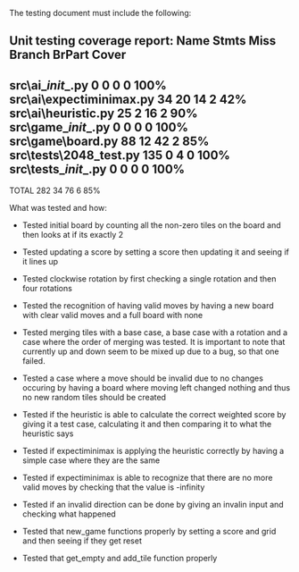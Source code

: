 The testing document must include the following:

Unit testing coverage report:
Name                       Stmts   Miss Branch BrPart  Cover
------------------------------------------------------------
src\ai\__init__.py             0      0      0      0   100%
src\ai\expectiminimax.py      34     20     14      2    42%
src\ai\heuristic.py           25      2     16      2    90%
src\game\__init__.py           0      0      0      0   100%
src\game\board.py             88     12     42      2    85%
src\tests\2048_test.py       135      0      4      0   100%
src\tests\__init__.py          0      0      0      0   100%
------------------------------------------------------------
TOTAL                        282     34     76      6    85%

What was tested and how:
- Tested initial board by counting all the non-zero tiles on the board and then looks at if its exactly 2

- Tested updating a score by setting a score then updating it and seeing if it lines up

- Tested clockwise rotation by first checking a single rotation and then four rotations

- Tested the recognition of having valid moves by having a new board with clear valid moves and a full board with none

- Tested merging tiles with a base case, a base case with a rotation and a case where the order of merging was tested. It is important to note that currently up and down seem to be mixed up due to a bug, so that one failed.

- Tested a case where a move should be invalid due to no changes occuring by having a board where moving left changed nothing and thus no new random tiles should be created
 
- Tested if the heuristic is able to calculate the correct weighted score by giving it a test case, calculating it and then comparing it to what the heuristic says

- Tested if expectiminimax is applying the heuristic correctly by having a simple case where they are the same

- Tested if expectiminimax is able to recognize that there are no more valid moves by checking that the value is -infinity

- Tested if an invalid direction can be done by giving an invalin input and checking what happened

- Tested that new_game functions properly by setting a score and grid and then seeing if they get reset

- Tested that get_empty and add_tile function properly